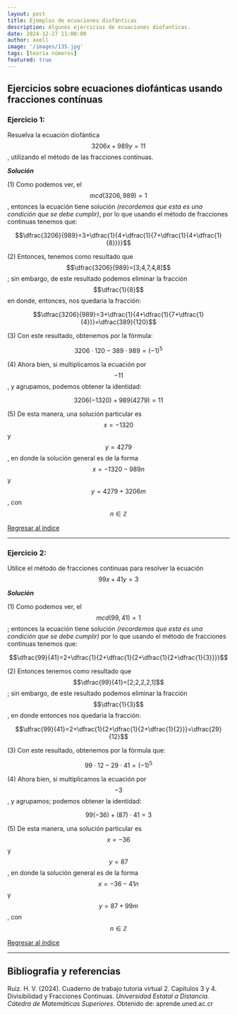 ```yaml
---
layout: post
title: Ejemplos de ecuaciones diofánticas
description: Algunos ejercicios de ecuaciones diofanticas.
date: 2024-12-27 11:00:00
author: axell
image: '/images/135.jpg'
tags: [teoría números]
featured: true
---
```


## Ejercicios sobre ecuaciones diofánticas usando fracciones contínuas

### Ejercicio 1:

Resuelva la ecuación diofántica $$3206x + 989y = 11$$, utilizando el método de las fracciones continuas.

***Solución***

(1) Como podemos ver, el $$mcd(3206,989)=1$$, entonces la ecuación tiene solución *(recordemos que esta es una condición que se debe cumplir)*, por lo que usando el método de fracciones continuas tenemos que:

$$\dfrac{3206}{989}=3+\dfrac{1}{4+\dfrac{1}{7+\dfrac{1}{4+\dfrac{1}{8}}}}$$


(2) Entonces, tenemos como resultado que $$\dfrac{3206}{989}=[3;4,7,4,8]$$; sin embargo, de este resultado podemos eliminar la fracción $$\dfrac{1}{8}$$ en donde, entonces, nos quedaria la fracción:

$$\dfrac{3206}{989}=3+\dfrac{1}{4+\dfrac{1}{7+\dfrac{1}{4}}}=\dfrac{389}{120}$$

(3) Con este resultado, obtenemos por la fórmula:

$$3206 \cdot 120 - 389 \cdot 989 = (-1)^5$$

(4) Ahora bien, si multiplicamos la ecuación por $$-11$$, y agrupamos, podemos obtener la identidad:

$$3206(-1320) + 989(4279)=11$$

(5) De esta manera, una solución particular es $$x=-1320$$ y $$y=4279$$, en donde la solución general es de la forma $$x=-1320-989n$$ y $$y=4279+3206m$$, con $$n \in \mathbb{Z}$$

[Regresar al índice][0]

---

### Ejercicio 2:

Utilice el método de fracciones continuas para resolver la ecuación $$99x+41y=3$$

***Solución***

(1) Como podemos ver, el $$mcd(99,41)=1$$; entonces la ecuación tiene solución *(recordemos que esta es una condición que se debe cumplir)* por lo que usando el método de fracciones continuas tenemos que:


$$\dfrac{99}{41}=2+\dfrac{1}{2+\dfrac{1}{2+\dfrac{1}{2+\dfrac{1}{3}}}}$$


(2) Entonces tenemos como resultado que $$\dfrac{99}{41}=[2;2,2,2,1]$$; sin embargo, de este resultado podemos eliminar la fracción $$\dfrac{1}{3}$$, en donde entonces nos quedaria la fracción:

$$\dfrac{99}{41}=2+\dfrac{1}{2+\dfrac{1}{2+\dfrac{1}{2}}}=\dfrac{29}{12}$$

(3) Con este resultado, obtenemos por la fórmula que:

$$99 \cdot 12 - 29 \cdot 41 = (-1)^5$$

(4) Ahora bien, si multiplicamos la ecuación por $$-3$$, y agrupamos; podemos obtener la identidad:

$$99(-36)+(87) \cdot 41 = 3$$

(5) De esta manera, una solución particular es $$x=-36$$ y $$y=87$$, en donde la solución general es de la forma $$x=-36-41n$$ y $$y=87+99m$$, con $$n \in \mathbb{Z}$$

[Regresar al índice][0]

---

## Bibliografia y referencias

Ruiz. H. V. (2024). Cuaderno de trabajo tutoria virtual 2. Capítulos 3 y 4. Divisibilidad y Fracciones Continuas. *Universidad Estatal a Distancia. Cátedra de Matemáticas Superiores*. Obtenido de: aprende.uned.ac.cr

[0]:#índice
[1]:##ejercios-sobre-ecuaciones-diofanticas-usando-fracciones-contínuas
[11]:###ejercicio-1
[12]:###ejercicio-2
[100]:##bibliografia-y-referencias
